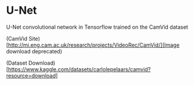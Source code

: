 # U-Net
U-Net convolutional network in Tensorflow trained on the CamVid dataset

(CamVid Site)[http://mi.eng.cam.ac.uk/research/projects/VideoRec/CamVid/](Image download deprecated)

(Dataset Download)[https://www.kaggle.com/datasets/carlolepelaars/camvid?resource=download]
